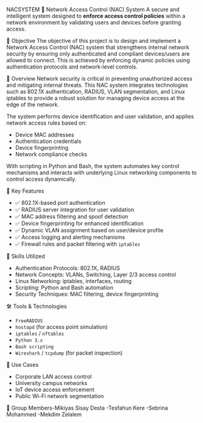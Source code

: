  NACSYSTEM
 🔐 Network Access Control (NAC) System
A secure and intelligent system designed to **enforce access control policies** within a network environment by validating users and devices before granting access.

 📌 Objective
The objective of this project is to design and implement a Network Access Control (NAC) system that strengthens internal network security by ensuring only authenticated and compliant devices/users are allowed to connect. This is achieved by enforcing dynamic policies using authentication protocols and network-level controls.

 📖 Overview
Network security is critical in preventing unauthorized access and mitigating internal threats. This NAC system integrates technologies such as 802.1X authentication, RADIUS, VLAN segmentation, and Linux iptables to provide a robust solution for managing device access at the edge of the network.

The system performs device identification and user validation, and applies network access rules based on:

- Device MAC addresses
- Authentication credentials
- Device fingerprinting
- Network compliance checks

With scripting in Python and Bash, the system automates key control mechanisms and interacts with underlying Linux networking components to control access dynamically.

 🚀 Key Features
- ✅ 802.1X-based port authentication  
- ✅ RADIUS server integration for user validation  
- ✅ MAC address filtering and spoof detection  
- ✅ Device fingerprinting for enhanced identification  
- ✅ Dynamic VLAN assignment based on user/device profile  
- ✅ Access logging and alerting mechanisms  
- ✅ Firewall rules and packet filtering with `iptables`  


 🧠 Skills Utilized
- Authentication Protocols: 802.1X, RADIUS
- Network Concepts: VLANs, Switching, Layer 2/3 access control
- Linux Networking: iptables, interfaces, routing
- Scripting: Python and Bash automation
- Security Techniques: MAC filtering, device fingerprinting

🛠️ Tools & Technologies
- `FreeRADIUS`
- `hostapd` (for access point simulation)
- `iptables` / `nftables`
- `Python 3.x`
- `Bash scripting`
- `Wireshark` / `tcpdump` (for packet inspection)

 🧪 Use Cases
- Corporate LAN access control
- University campus networks
- IoT device access enforcement
- Public Wi-Fi network segmentation

 👥 Group Members-Mikiyas Sisay Desta
                  -Tesfahun Kere
                  -Sebrina Mohammed
                  -Mekdim Zelalem
          


                  
